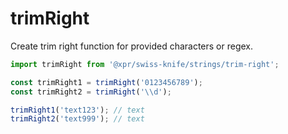 # trimRight

Create trim right function for provided characters or regex.

```typescript
import trimRight from '@xpr/swiss-knife/strings/trim-right';

const trimRight1 = trimRight('0123456789');
const trimRight2 = trimRight('\\d');

trimRight1('text123'); // text
trimRight2('text999'); // text
```

